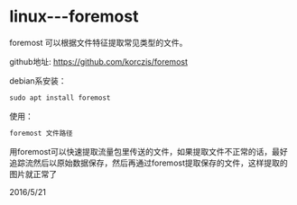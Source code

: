 # linux---foremost

foremost 可以根据文件特征提取常见类型的文件。  

github地址: https://github.com/korczis/foremost  

debian系安装：  
```r
sudo apt install foremost
```

使用：  
```r
foremost 文件路径
```

用foremost可以快速提取流量包里传送的文件，如果提取文件不正常的话，最好追踪流然后以原始数据保存，然后再通过foremost提取保存的文件，这样提取的图片就正常了  


2016/5/21  
